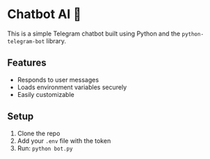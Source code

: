 # Chatbot AI 🤖

This is a simple Telegram chatbot built using Python and the `python-telegram-bot` library.

## Features
- Responds to user messages
- Loads environment variables securely
- Easily customizable

## Setup
1. Clone the repo
2. Add your `.env` file with the token
3. Run: `python bot.py`
